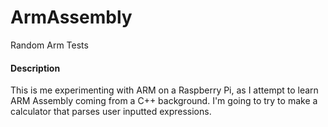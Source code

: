 # ArmAssembly
Random Arm Tests

#### Description
This is me experimenting with ARM on a Raspberry Pi, as I attempt to learn ARM Assembly coming from a C++ background. I'm going to try to make a calculator that parses user inputted expressions.
